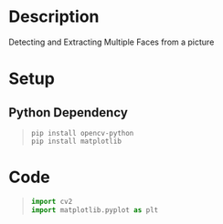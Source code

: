 # Description
Detecting and Extracting Multiple Faces from a picture
# Setup

## Python Dependency


> ``` properties
> pip install opencv-python
> pip install matplotlib
> ```




# Code
> ``` python
> import cv2
> import matplotlib.pyplot as plt
> ```